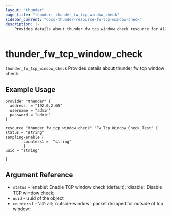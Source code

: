 ```yaml
---
layout: "thunder"
page_title: "thunder: thunder_fw_tcp_window_check"
sidebar_current: "docs-thunder-resource-fw-tcp-window-check"
description: |-
	Provides details about thunder fw tcp window check resource for A10
---
```


# thunder\_fw\_tcp\_window\_check

`thunder_fw_tcp_window_check` Provides details about thunder fw tcp window check
## Example Usage


```hcl
provider "thunder" {
  address  = "192.0.2.65"
  username = "admin"
  password = "admin"
}

resource "thunder_fw_tcp_window_check" "Fw_Tcp_Window_Check_Test" {
status = "string"
sampling-enable {   
        counters1 =  "string" 
        }
uuid = "string"
 
}

```

## Argument Reference

* `status` - ‘enable’: Enable TCP window check (default); ‘disable’: Disable TCP window check;
* `uuid` - uuid of the object
* `counters1` - ‘all’: all; ‘outside-window’: packet dropped for outside of tcp window;

